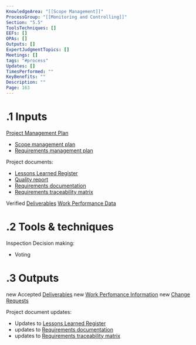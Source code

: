 ```yaml
---
KnowledgeArea: "[[Scope Management]]"
ProcessGroup: "[[Monitoring and Controlling]]"
Section: "5.5"
ToolsTechniques: []
EEFs: []
OPAs: []
Outputs: []
ExpertJudgmentTopics: []
Meetings: []
tags: "#process"
Updates: []
TimesPerformed: ""
KeyBenefits: ""
Description: ""
Page: 163
---
```

# .1 Inputs
[Project Management Plan](Project%20Management%20Plan.md)
* [Scope management plan](Scope%20management%20plan.md)
* [Requirements management plan](Requirements%20management%20plan.md)

Project documents:
* [Lessons Learned Register](Lessons%20Learned%20Register.md)
* [Quality report](Quality%20report.md)
* [Requirements documentation](Requirements%20documentation.md)
* [Requirements traceability matrix](Requirements%20traceability%20matrix.md)

Verified [Deliverables](Deliverables.md)
[Work Performance Data](Work%20Performance%20Data.md)

# .2 Tools & techniques
Inspection
Decision making:
* Voting


# .3 Outputs
new Accepted [Deliverables](Deliverables.md)
new [Work Perfomance Information](Work%20Perfomance%20Information.md)
new [Change Requests](Change%20Requests.md)

Project document updates:
* Updates to [Lessons Learned Register](Lessons%20Learned%20Register.md)
* updates to [Requirements documentation](Requirements%20documentation.md)
* updates to [Requirements traceability matrix](Requirements%20traceability%20matrix.md)




